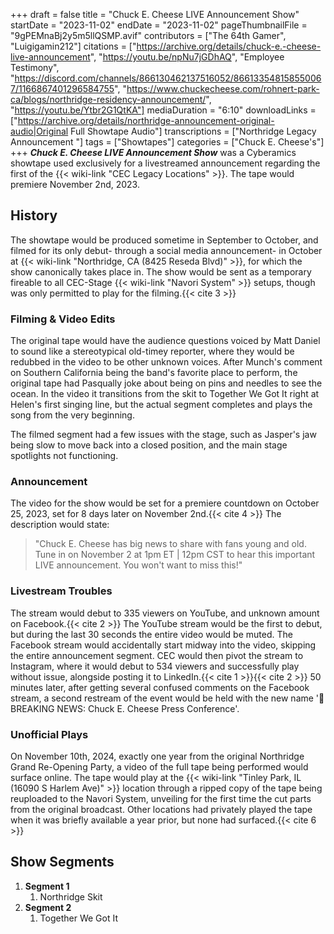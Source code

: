 +++
draft = false
title = "Chuck E. Cheese LIVE Announcement Show"
startDate = "2023-11-02"
endDate = "2023-11-02"
pageThumbnailFile = "9gPEMnaBj2y5m5llQSMP.avif"
contributors = ["The 64th Gamer", "Luigigamin212"]
citations = ["https://archive.org/details/chuck-e.-cheese-live-announcement", "https://youtu.be/npNu7jGDhAQ", "Employee Testimony", "https://discord.com/channels/866130462137516052/866133548158550067/1166867401296584755", "https://www.chuckecheese.com/rohnert-park-ca/blogs/northridge-residency-announcement/", "https://youtu.be/Ytbr2G1QtKA"]
mediaDuration = "6:10"
downloadLinks = ["https://archive.org/details/northridge-announcement-original-audio|Original Full Showtape Audio"]
transcriptions = ["Northridge Legacy Announcement "]
tags = ["Showtapes"]
categories = ["Chuck E. Cheese's"]
+++
***Chuck E. Cheese LIVE Announcement Show*** was a Cyberamics showtape used exclusively for a livestreamed announcement regarding the first of the {{< wiki-link "CEC Legacy Locations" >}}. The tape would premiere November 2nd, 2023.

## History

The showtape would be produced sometime in September to October, and filmed for its only debut- through a social media announcement- in October at {{< wiki-link "Northridge, CA (8425 Reseda Blvd)" >}}, for which the show canonically takes place in.
The show would be sent as a temporary fireable to all CEC-Stage {{< wiki-link "Navori System" >}} setups, though was only permitted to play for the filming.{{< cite 3 >}}

### Filming & Video Edits

The original tape would have the audience questions voiced by Matt Daniel to sound like a stereotypical old-timey reporter, where they would be redubbed in the video to be other unknown voices. After Munch's comment on Southern California being the band's favorite place to perform, the original tape had Pasqually joke about being on pins and needles to see the ocean. In the video it transitions from the skit to Together We Got It right at Helen's first singing line, but the actual segment completes and plays the song from the very beginning.

The filmed segment had a few issues with the stage, such as Jasper's jaw being slow to move back into a closed position, and the main stage spotlights not functioning.

### Announcement

The video for the show would be set for a premiere countdown on October 25, 2023, set for 8 days later on November 2nd.{{< cite 4 >}} The description would state:

> "Chuck E. Cheese has big news to share with fans young and old. Tune in on November 2 at 1pm ET | 12pm CST to hear this important LIVE announcement. You won't want to miss this!"

### Livestream Troubles

The stream would debut to 335 viewers on YouTube, and unknown amount on Facebook.{{< cite 2 >}} The YouTube stream would be the first to debut, but during the last 30 seconds the entire video would be muted. The Facebook stream would accidentally start midway into the video, skipping the entire announcement segment.
CEC would then pivot the stream to Instagram, where it would debut to 534 viewers and successfully play without issue, alongside posting it to LinkedIn.{{< cite 1 >}}{{< cite 2 >}} 50 minutes later, after getting several confused comments on the Facebook stream, a second restream of the event would be held with the new name '🚨BREAKING NEWS: Chuck E. Cheese Press Conference'.

### Unofficial Plays

On November 10th, 2024, exactly one year from the original Northridge Grand Re-Opening Party, a video of the full tape being performed would surface online. The tape would play at the {{< wiki-link "Tinley Park, IL (16090 S Harlem Ave)" >}} location through a ripped copy of the tape being reuploaded to the Navori System, unveiling for the first time the cut parts from the original broadcast. Other locations had privately played the tape when it was briefly available a year prior, but none had surfaced.{{< cite 6 >}}

## Show Segments

1.  **Segment 1**
    1.  Northridge Skit
2.  **Segment 2**
    1.  Together We Got It
